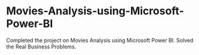 # Movies-Analysis-using-Microsoft-Power-BI
Completed the project on Movies Analysis using Microsoft Power BI. Solved the Real Business Problems.
